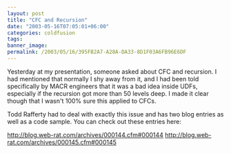 ```yaml
---
layout: post
title: "CFC and Recursion"
date: "2003-05-16T07:05:01+06:00"
categories: coldfusion 
tags: 
banner_image: 
permalink: /2003/05/16/395FB2A7-A28A-DA33-8D1F03A6FB96E6DF
---
```


Yesterday at my presentation, someone asked about CFC and recursion. I had mentioned that normally I shy away from it, and I had been told specifically by MACR engineers that it was a bad idea inside UDFs, especially if the recursion got more than 50 levels deep. I made it clear though that I wasn't 100% sure this applied to CFCs.

Todd Rafferty had to deal with exactly this issue and has two blog entries as well as a code sample. You can check out these entries here:

<a href="http://blog.web-rat.com/archives/000144.cfm#000144">http://blog.web-rat.com/archives/000144.cfm#000144</a>
<a href="http://blog.web-rat.com/archives/000145.cfm#000145">http://blog.web-rat.com/archives/000145.cfm#000145</a>